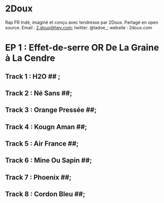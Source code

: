 # 2Doux #
Rap FR Indé, imaginé et conçu avec tendresse par 2Doux. Partagé en open source.
Email : 2.doux@hey.com; twitter: @ladoe_; website : 2doux.com

# EP 1 : Effet-de-serre OR De La Graine à La Cendre #

## Track 1 : H2O ## ;
## Track 2 : Né Sans ##;
## Track 3 : Orange Pressée ##;
## Track 4 : Kougn Aman ##;
## Track 5 : Air France ##;
## Track 6 : Mine Ou Sapin ##;
## Track 7 : Phoenix ##;
## Track 8 : Cordon Bleu ##;
